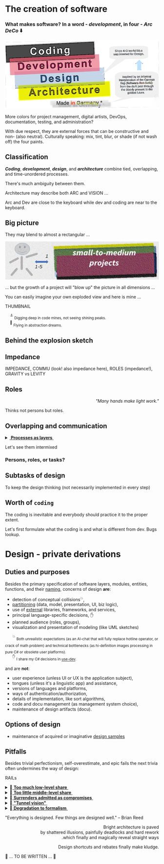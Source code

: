 # The creation of software

### **What makes software?** In a word - _development_, in four - _Arc DeCo_ ⬇️

[![Four colors of software: black->red->blue->gold](../pencraft/README+/_rsc/_img/darkCode2arcGold_wRem.jpg)](../pencraft/README+/_rsc/)

More colors for project management, digital artists, DevOps, documentation, testing, and administration?

With due respect, they are external forces that can be constructive and non- (also neutral). Culturally speaking: mix, tint, blur, or shade (if not wash off) the four paints. 

## Classification

**_Coding_**, **_development_**, **_design_**, and **_architecture_** combine tied, overlapping, and time-unordered processes. 

There's much ambiguity between them.

Architecture may describe both ARC and VISION ...

Arc and Dev are close to the keyboard while dev and coding are near to the keyboard.

## Big picture

They may blend to almost a rectangular ...

[![Arc view at small projects](../pencraft/README+/_rsc/_img/C-D-D-A_smallPrj.jpg)](../pencraft/README+/_rsc/)

... but the growth of a project will "blow up" the picture in all dimensions ...

You can easily imagine your own exploded view and here is mine ...

THUMBNAIL

&nbsp;&nbsp;&nbsp;&nbsp;<sup>:anchor:</sup> <sub>Digging deep in code mines, not seeing shining peaks.</sub>\
&nbsp;&nbsp;&nbsp;&nbsp;<sup>:balloon:</sup> <sub>Flying in abstraction dreams.</sub>

## Behind the explosion sketch

## Impedance

IMPEDANCE, COMMU (look! also impedance here), ROLES (impedance!), GRAVITY vs LEVITY

## Roles

<p dir="rtl"><i>".Many hands make light work"</i></p>

Thinks not persons but roles.

## Overlapping and communication

<details>
<summary><ins>&nbsp;<b>Processes as layers</b>&nbsp;</ins></summary>


</details>

Let's see them intermixed

### Persons, roles, or tasks? 

## Subtasks of design

To keep the design thinking (not necessarily implemented in every step)

## Worth of `coding`

The coding is inevitable and everybody should practice it to the proper extent.

Let's first formulate what the coding is and what is different from dev.
Bugs lookup.

# Design - private derivations

## Duties and purposes

Besides the primary specification of software layers, modules, entities, functions, and their [naming](/README+/dev/README+/dev-naming.md/), concerns of design **are**:

+ detection of conceptual collisions<sup>:collision:</sup>,
+ [partitioning](/README+/dev/design/README+/software-parts/) (data, model, presentation, UI, biz logic),
+ use of [external](/README+/dev/design/README+/software-parts/ext_parts.md) libraries, frameworks, and services,
+ principal language-specific decisions,&nbsp;✋
+ planned audience (roles, groups), 
+ visualization and presentation of modeling (like UML sketches)

&nbsp;&nbsp;&nbsp;&nbsp;&nbsp;&nbsp;<sup>:collision:</sup> <sub>Both unrealistic expectations (as an AI-chat that will fully replace hotline operator, or crack of math problem) and technical bottlenecks (as hi-definition images processing in pure C# or obsolete user platforms).</sub>\
&nbsp;&nbsp;&nbsp;&nbsp;&nbsp;&nbsp;<sup>✋</sup> <sub>I share my C# decisions in [use-dev](https://github.com/Kyriosity/use-dev).</sub>

and are **not**: 

- user experience (unless UI or UX is the application subject),
- tongues (unless it's a linguistic app) and assistance,
- versions of languages and platforms,
- ways of authentication/authorization,
- details of implementation, like sort algorithms,
- code and docu management (as management system choice),
- maintenance of design artifacts (docu).

## Options of design

* maintenance of acquired or imaginative [design samples](README+/design_samples.md)

## Pitfalls

Besides trivial perfectionism, self-overestimate, and epic fails the next trivia often undermines the way of design:

RAILs


<details>
<summary>🚧<ins>&nbsp;<b>Too much low-level share</b>&nbsp;</ins></summary>
// TO BE explained
  
  Burden of
  
Is a counter-part of high-level

</details>

<details>
<summary>🚧<ins>&nbsp;<b>Too little middle-level share</b>&nbsp;</ins></summary>
// TO BE explained
Is a counter-part of high-level

It's about DIVERSION

</details>

<details>
<summary>🚧<ins>&nbsp;<b>Surrenders admitted as compromises</b>&nbsp;</ins></summary>
// TO BE explained

</details>

<details>
<summary>🚧<ins>&nbsp;<b>"Tunnel vision"</b>&nbsp;</ins></summary>
// TO BE explained

</details>

<details>
<summary>🚧<ins>&nbsp;<b>Degradation to formalism</b>&nbsp;</ins></summary>
// TO BE explained

</details>


"Everything is designed. Few things are designed well." – Brian Reed

<p dir="rtl">Bright architecture is paved<br/>by shattered illusions, painfully deadlocks and hard rework<br/>which finally and magically reveal straight ways.</p>

<p dir="rtl">.Design shortcuts and rebates finally make kludge</p>

🚧 ... TO BE WRITTEN ... 🚧

